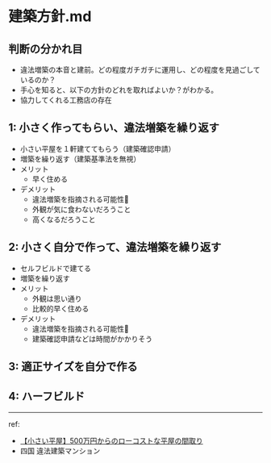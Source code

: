 # 建築方針.md
## 判断の分かれ目
- 違法増築の本音と建前。どの程度ガチガチに運用し、どの程度を見過ごしているのか？
- 手心を知ると、以下の方針のどれを取ればよいか？がわかる。
- 協力してくれる工務店の存在

## 1: 小さく作ってもらい、違法増築を繰り返す
- 小さい平屋を１軒建ててもらう（建築確認申請）
- 増築を繰り返す（建築基準法を無視）
- メリット
  - 早く住める
- デメリット
  - 違法増築を指摘される可能性🚨
  - 外観が気に食わないだろうこと
  - 高くなるだろうこと
## 2: 小さく自分で作って、違法増築を繰り返す
- セルフビルドで建てる
- 増築を繰り返す
- メリット
  - 外観は思い通り
  - 比較的早く住める
- デメリット
  - 違法増築を指摘される可能性🚨
  - 建築確認申請などは時間がかかりそう
## 3: 適正サイズを自分で作る
## 4: ハーフビルド


---
ref:
- [【小さい平屋】500万円からのローコストな平屋の間取り](https://www.pcoating.com/hiraya/small-house.html#500)
- 四国 違法建築マンション

